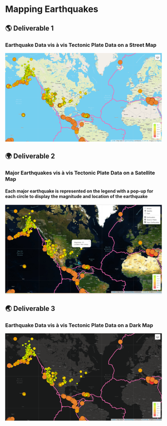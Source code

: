 # Mapping Earthquakes

## :earth_americas:  Deliverable 1

### Earthquake Data vis à vis Tectonic Plate Data on a Street Map
![Deliverable1](https://github.com/Super-Manda/Mapping_Earthquakes/blob/main/Earthquake_Challenge/static/images/Deliverable1.png)




## :earth_africa: Deliverable 2

### Major Earthquakes vis à vis Tectonic Plate Data on a Satellite Map
#### Each major earthquake is represented on the legend with a pop-up for each circle to display the magnitude and location of the earthquake
![Deliverable2](https://github.com/Super-Manda/Mapping_Earthquakes/blob/main/Earthquake_Challenge/static/images/Deliverable2.png)




## :earth_asia: Deliverable 3
### Earthquake Data vis à vis Tectonic Plate Data on a Dark Map
![Deliverable3](https://github.com/Super-Manda/Mapping_Earthquakes/blob/main/Earthquake_Challenge/static/images/Deliverable3.png)


